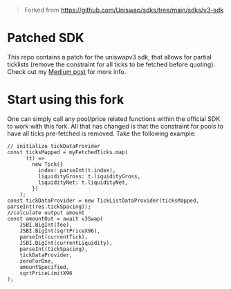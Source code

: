 > Forked from https://github.com/Uniswap/sdks/tree/main/sdks/v3-sdk

# Patched SDK

This repo contains a patch for the uniswapv3 sdk, that allows for partial ticklists (remove the constraint for all ticks to be fetched before quoting).
Check out my [Medium post](https://medium.com/@tim.truyens56/why-calculating-uniswapv3-prices-is-so-hard-for-mev-and-how-to-fix-it-ec74cc7c4fe9) for more info.

# Start using this fork

One can simply call any pool/price related functions within the official SDK to work with this fork. All that has changed is that the constraint for pools to have all ticks pre-fetched is removed. Take the following example:

```
// initialize tickDataProvider
const ticksMapped = myFetchedTicks.map(
      (t) =>
        new Tick({
          index: parseInt(t.index),
          liquidityGross: t.liquidityGross,
          liquidityNet: t.liquidityNet,
        })
    );
const tickDataProvider = new TickListDataProvider(ticksMapped, parseInt(res.tickSpacing));
//calculate output amount
const amountOut = await v3Swap(
    JSBI.BigInt(fee),
    JSBI.BigInt(sqrtPriceX96),
    parseInt(currentTick),
    JSBI.BigInt(currentLiquidity),
    parseInt(tickSpacing),
    tickDataProvider,
    zeroForOne,
    amountSpecified,
    sqrtPriceLimitX96
);

```
